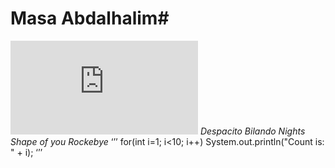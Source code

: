 # Masa Abdalhalim#
![Me](https://www.facebook.com/photo.php?fbid=1560549903996689&set=a.122785621106465.22227.100001250822965&type=3&theater)
*Despacito*
*Bilando*
*Nights*
*Shape of you*
*Rockebye*
‘’’
for(int i=1; i<10; i++)
System.out.println("Count is: " + i);
‘’’

